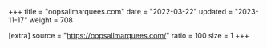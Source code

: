 +++
title = "oopsallmarquees.com"
date = "2022-03-22"
updated = "2023-11-17"
weight = 708

[extra]
source = "https://oopsallmarquees.com/"
ratio = 100
size = 1
+++
